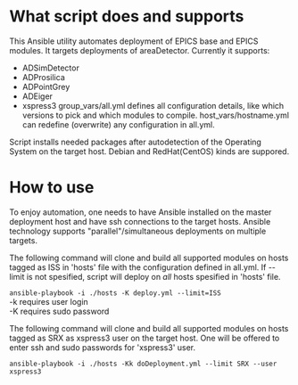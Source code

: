 # What script does and supports 
This Ansible utility automates deployment of EPICS base and EPICS modules. It targets deployments of areaDetector. Currently it supports:  
- ADSimDetector
- ADProsilica
- ADPointGrey
- ADEiger
- xspress3
group_vars/all.yml defines all configuration details, like which versions to pick and which modules to compile.
host_vars/hostname.yml can redefine (overwrite) any configuration in all.yml.

Script installs needed packages after autodetection of the Operating System on the target host. Debian and RedHat(CentOS) kinds are suppored.

# How to use
To enjoy automation, one needs to have Ansible installed on the master deployment host and have ssh connections to the target hosts. 
Ansible technology supports "parallel"/simultaneous deployments on multiple targets. 
   
The following command will clone and build all supported modules on hosts tagged as ISS in 'hosts' file with the configuration defined in all.yml. 
If --limit is not spesified, script will deploy on *all* hosts spesified in 'hosts' file. 
    
```ansible-playbook -i ./hosts -K deploy.yml --limit=ISS```   
-k requires user login  
-K requires sudo password
   
The following command will clone and build all supported modules on hosts tagged as SRX  as xspress3 user on the target host. 
One will be offered to enter ssh and sudo passwords for 'xspress3' user.    
   
```ansible-playbook -i ./hosts -Kk doDeployment.yml --limit SRX --user xspress3```   


